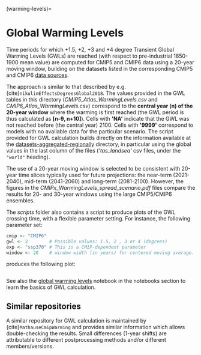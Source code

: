 (warming-levels)=
# Global Warming Levels 

Time periods for which +1.5, +2, +3 and +4 degree Transient Global Warming Levels (GWLs) are reached (with respect to pre-industrial 1850-1900 mean value) are computed for CMIP5 and CMIP6 data using a 20-year moving window, building on the datasets listed in the corresponding CMIP5 and CMIP6 [data sources](data-sources). 

The approach is similar to that described by e.g. {cite}`nikulinEffectsDegreesGlobal2018`. The values provided in the GWL tables in this directory (*CMIP5_Atlas_WarmingLevels.csv* and *CMIP6_Atlas_WarmingLevels.csv*) correspond to the **central year (n) of the 20-year window** where the warming is first reached (the GWL period is thus calculated as **[n-9, n+10]**). Cells with **'NA'** indicate that the GWL was not reached before (the central year) 2100. Cells with **'9999'** correspond to models with no available data for the particular scenario. The script provided for GWL calculation builds directly on the information available at the [datasets-aggregated-regionally](datasets-aggregated-regionally) directory, in particular using the global values in the last column of the files (*'tas_landsea'* csv files, under the `"world"` heading).

The use of a 20-year moving window is selected to be consistent with 20-year time slices typically used for future projections: the near-term (2021-2040), mid-term (2041-2060) and long-term (2081-2100). However, the figures in the *CMIPx_WarmingLevels_spread_scenario.pdf* files compare the results for 20- and 30-year windows using the large CMIP5/CMIP6 ensembles. 

The *scripts* folder also contains a script to produce plots of the GWL crossing time, with a flexible parameter setting. For instance, the following parameter set:
```R
cmip <- "CMIP6"
gwl <- 2        # Possible values: 1.5, 2 , 3 or 4 (degrees)
exp <- "ssp370" # This is a CMIP-dependent parameter
window <- 20    # window width (in years) for centered moving average.
```
produces the following plot:

<p align="center">
  <img src="CMIP6_GWL_2degC_SSP370.png" alt="" width="" />
</p>

See also the [global warming levels](global-warming-levels_R) notebook in the notebooks section to learn the basics of GWL calculation.

## Similar repositories

A similar repository for GWL calculation is maintained by {cite}`MathauseCmipWarming` and provides similar information which allows double-checking the results. Small differences (1-year shifts) are attributable to different postprocessing methods and/or different members/versions.
